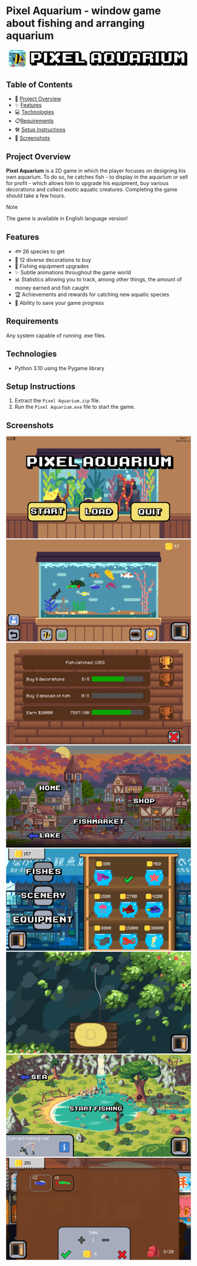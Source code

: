 # Pixel Aquarium - window game about fishing and arranging aquarium

<div align="center">
  <img src="./ss/logo.png"/>
</div>

## Table of Contents
- 🚀 [Project Overview](#project-overview)
- ✨ [Features](#features)
- 💻 [Technologies](#technologies)
- 📋[Requirements](#requirements)
- 🛠️ [Setup Instructions](#setup-instructions)
- 📸 [Screenshots](#screenshots)

## Project Overview

**Pixel Aquarium** is a 2D game in which the player focuses on designing his own aquarium. To do so, he catches fish - to display in the aquarium or sell for profit - which allows him to upgrade his equipment, buy various decorations and collect exotic aquatic creatures. Completing the game should take a few hours. 
> [!NOTE]  
> The game is available in English language version!

## Features

- 🐟 26 species to get
- 🪸 12 diverse decorations to buy
- 🎣 Fishing equipment upgrades
- ✨ Subtle animations throughout the game world
- 📊 Statistics allowing you to track, among other things, the amount of money earned and fish caught
- 🏆 Achievements and rewards for catching new aquatic species
- 💾 Ability to save your game progress

## Requirements
Any system capable of running .exe files.

## Technologies

- Python 3.10 using the Pygame library

## Setup Instructions

1. Extract the `Pixel Aquarium.zip` file.
2. Run the `Pixel Aquarium.exe` file to start the game.

## Screenshots

<div align="center">
  <img src="./ss/ss1.png"/>
  <img src="./ss/ss2.png"/>
  <img src="./ss/ss3.png"/>
  <img src="./ss/ss4.png"/>
  <img src="./ss/ss5.png"/>
  <img src="./ss/ss6.png"/>
  <img src="./ss/ss7.png"/>
  <img src="./ss/ss8.png"/>
</div>


